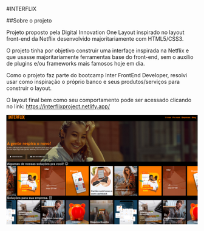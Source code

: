 #INTERFLIX

##Sobre o projeto

Projeto proposto pela Digital Innovation One Layout inspirado no layout front-end da Netflix desenvolvido majoritariamente com HTML5/CSS3. 

O projeto tinha por objetivo construir uma interfaçe inspirada na Netflix e que usasse majoritariamente ferramentas base do front-end, sem o auxílio de plugins e/ou frameworks mais famosos hoje em dia.

Como o projeto faz parte do bootcamp Inter FrontEnd Developer, resolvi usar como inspiração o próprio banco e seus produtos/serviços para construir o layout.

O layout final bem como seu comportamento pode ser acessado clicando no link: <https://interflixproject.netlify.app/>

![](https://github.com/SamuelCezar/interflix/blob/master/img/interflix.png)

